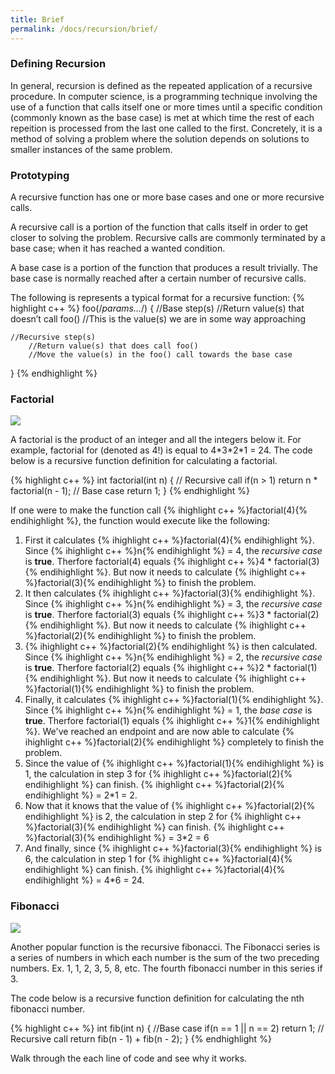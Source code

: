 ```yaml
---
title: Brief
permalink: /docs/recursion/brief/
---
```


### Defining Recursion
In general, recursion is defined as the repeated application of a recursive procedure. In computer science, is a programming technique involving the use of a function that calls itself one or more times until a specific condition (commonly known as the base case) is met at which time the rest of each repeition is processed from the last one called to the first. Concretely, it is a method of solving a problem where the solution depends on solutions to smaller instances of the same problem.  

### Prototyping
A recursive function has one or more base cases and one or more recursive calls.  

A recursive call is a portion of the function that calls itself in order to get closer to solving the problem. Recursive calls are commonly terminated by a base case; when it has reached a wanted condition.  

A base case is a portion of the function that produces a result trivially. The base case is normally reached after a certain number of recursive calls.  

The following is represents a typical format for a recursive function:
{% highlight c++ %}
foo(/*params...*/)
{
    //Base step(s)
        //Return value(s) that doesn’t call foo()
        //This is the value(s) we are in some way approaching
	
    //Recursive step(s)
        //Return value(s) that does call foo()
        //Move the value(s) in the foo() call towards the base case
}
{% endhighlight %}

### Factorial
<div class="image">
    <a href="{{ "/img/factorial.gif" | prepend: site.baseurl }}"><img src="{{ "/img/factorial.gif" | prepend: site.baseurl }}" class="center"></a>
</div>

A factorial is the product of an integer and all the integers below it. For example, factorial for (denoted as 4!) is equal to 4\*3\*2\*1 = 24. The code below is a recursive function definition for calculating a factorial.

{% highlight c++ %}
int factorial(int n) {
    // Recursive call
    if(n > 1)
        return n * factorial(n - 1);
    // Base case
    return 1;
}
{% endhighlight %}

If one were to make the function call {% ihighlight c++ %}factorial(4){% endihighlight %}, the function would execute like the following:
1. First it calculates {% ihighlight c++ %}factorial(4){% endihighlight %}. Since {% ihighlight c++ %}n{% endihighlight %} = 4, the *recursive case* is __true__. Therfore factorial(4) equals {% ihighlight c++ %}4 * factorial(3){% endihighlight %}. But now it needs to calculate {% ihighlight c++ %}factorial(3){% endihighlight %} to finish the problem.
2. It then calculates {% ihighlight c++ %}factorial(3){% endihighlight %}. Since {% ihighlight c++ %}n{% endihighlight %} = 3, the *recursive case* is __true__. Therfore factorial(3) equals {% ihighlight c++ %}3 * factorial(2){% endihighlight %}. But now it needs to calculate {% ihighlight c++ %}factorial(2){% endihighlight %} to finish the problem.
3. {% ihighlight c++ %}factorial(2){% endihighlight %} is then calculated. Since {% ihighlight c++ %}n{% endihighlight %} = 2, the *recursive case* is __true__. Therfore factorial(2) equals {% ihighlight c++ %}2 * factorial(1){% endihighlight %}. But now it needs to calculate {% ihighlight c++ %}factorial(1){% endihighlight %} to finish the problem.
4. Finally, it calculates {% ihighlight c++ %}factorial(1){% endihighlight %}. Since {% ihighlight c++ %}n{% endihighlight %} = 1, the *base case* is __true__. Therfore factorial(1) equals {% ihighlight c++ %}1{% endihighlight %}. We've reached an endpoint and are now able to calculate {% ihighlight c++ %}factorial(2){% endihighlight %} completely to finish the problem.
5. Since the value of {% ihighlight c++ %}factorial(1){% endihighlight %} is 1, the calculation in step 3 for {% ihighlight c++ %}factorial(2){% endihighlight %} can finish. {% ihighlight c++ %}factorial(2){% endihighlight %} = 2\*1 = 2.
5. Now that it knows that the value of {% ihighlight c++ %}factorial(2){% endihighlight %} is 2, the calculation in step 2 for {% ihighlight c++ %}factorial(3){% endihighlight %} can finish. {% ihighlight c++ %}factorial(3){% endihighlight %} = 3\*2 = 6
5. And finally, since {% ihighlight c++ %}factorial(3){% endihighlight %} is 6, the calculation in step 1 for {% ihighlight c++ %}factorial(4){% endihighlight %} can finish. {% ihighlight c++ %}factorial(4){% endihighlight %} = 4\*6 = 24.

### Fibonacci
<div class="image">
    <a href="{{ "/img/fib.gif" | prepend: site.baseurl }}"><img src="{{ "/img/fib.gif" | prepend: site.baseurl }}" class="center"></a>
</div>

Another popular function is the recursive fibonacci. The Fibonacci series is a series of numbers in which each number is the sum of the two preceding numbers. Ex. 1, 1, 2, 3, 5, 8, etc. The fourth fibonacci number in this series if 3.

The code below is a recursive function definition for calculating the nth fibonacci number.

{% highlight c++ %}
int fib(int n) {
    //Base case
    if(n == 1 || n == 2)
        return 1;
    // Recursive call
    return fib(n - 1) + fib(n - 2);
}
{% endhighlight %}

Walk through the each line of code and see why it works.

